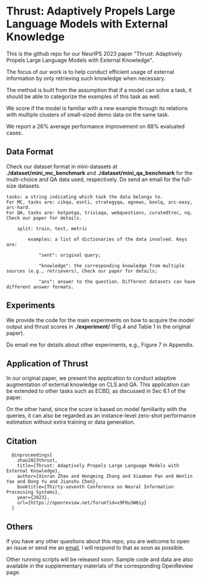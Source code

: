 # Thrust: Adaptively Propels Large Language Models with External Knowledge
This is the github repo for our NeurIPS 2023 paper "Thrust: Adaptively Propels Large Language Models with External Knowledge". 

The focus of our work is to help conduct efficient usage of external information by only retrieving such knowledge when necessary.

The method is built from the assumption that if a model can solve a task, it should be able to categorize the examples of this task as well. 

We score if the model is familiar with a new example through its relations with multiple clusters of small-sized demo data on the same task.

We report a 26% average performance improvement on 88% evaluated cases.

## Data Format
Check our dataset format in mini-datasets at **./dataset/mini_mc_benchmark** and **./dataset/mini_qa_benchmark** for the multi-choice and QA data used, respectively. Do send an email for the full-size datasets.

    tasks: a string indicating which task the data belongs to. 
    For MC, tasks are: cikqa, esnli, strategyqa, agnews, boolq, arc-easy, arc-hard. 
    For QA, tasks are: hotpotqa, triviaqa, webquestions, curatedtrec, nq. Check our paper for details.
    
        split: train, test, metric
        
            examples: a list of dictionaries of the data involved. Keys are:
            
                "sent": original query;
                
                "knowledge": the corresponding knowledge from multiple sources (e.g., retrievers), Check our paper for details;
                
                "ans": answer to the question. Different datasets can have different answer formats.

## Experiments

We provide the code for the main experiments on how to acquire the model output and thrust scores in **./experiment/** (Fig.4 and Table 1 in the original paper).

Do email me for details about other experiments, e.g., Figure 7 in Appendix.


## Application of Thrust

In our original paper, we present the application to conduct adaptive augmentation of external knowledge on CLS and QA. This application can be extended to other tasks such as ECBD, as discussed in Sec 6.1 of the paper.

On the other hand, since the score is based on model familiarity with the queries, it can also be regarded as an instance-level zero-shot performance estimation without extra training or data generation.

## Citation

      @inproceedings{
        zhao2023thrust,
        title={Thrust: Adaptively Propels Large Language Models with External Knowledge},
        author={Xinran Zhao and Hongming Zhang and Xiaoman Pan and Wenlin Yao and Dong Yu and Jianshu Chen},
        booktitle={Thirty-seventh Conference on Neural Information Processing Systems},
        year={2023},
        url={https://openreview.net/forum?id=x9FOu3W6iy}
      }


## Others
If you have any other questions about this repo, you are welcome to open an issue or send me an [email](mailto:xinranz3@andrew.cmu.edu), I will respond to that as soon as possible.

Other running scripts will be released soon. Sample code and data are also available in the supplementary materials of the corresponding OpenReview page.
